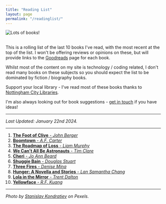 ```yaml
---
title: "Reading List"
layout: page
permalink: "/readinglist/"
---
```

<div class="container">
    <div class="row">
        <div class="col-md-12">
            <img src="{{site.baseurl}}/assets/images/readinglistbanner.jpg" class="img-fluid" alt="Lots of books!">
        </div>
    </div>
    <div class="row">
        <div class="col-md-12">
            <br/>
            <p>This is a rolling list of the last 10 books I've read, with the most recent at the top of the list.  I won't be offering reviews or opinions on these, but will provide links to the <a href="https://www.goodreads.com/" target="_blank">Goodreads</a> page for each book.</p>
            <p>Whilst most of the content on my site is technology / coding related, I don't read many books on these subjects so you should expect the list to be dominated by fiction / biography books.</p>
            <p>Support your local library - I've read most of these books thanks to <a href="https://www.nottinghamcitylibraries.co.uk/" target="_blank">Nottingham City Libraries</a>.</p>
            <p>I'm also always looking out for book suggestions - <a href="/contact">get in touch</a> if you have ideas!</p>
            <hr/>
            <p><i>Last Updated: January 22nd 2024.</i></p>
            <hr/>
            <ol> 
              <li><a href="https://www.goodreads.com/book/show/353679.Foot_of_Clive" target="_blank"><b>The Foot of Clive</b> - <i>John Berger</i></a></li>  
              <li><a href="https://www.goodreads.com/book/show/122494787-boomtown" target="_blank"><b>Boomtown</b> - <i>A.F. Carter</i></a></li>    
              <li><a href="https://www.goodreads.com/en/book/show/202484357" target="_blank"><b>The Roadmap of Loss</b> - <i>Liam Murphy</i></a></li>  
              <li><a href="https://www.goodreads.com/book/show/6546549-we-can-t-all-be-astronauts" target="_blank"><b>We Can't All Be Astronauts</b> - <i>Tim Clare</i></a></li> 
              <li><a href="https://www.goodreads.com/book/show/63885982-cheri" target="_blank"><b>Cheri</b> - <i>Jo Ann Beard</i></a></li>   
              <li><a href="https://www.goodreads.com/book/show/52741293-shuggie-bain" target="_blank"><b>Shuggie Bain</b> - <i>Douglas Stuart</i></a></li>
              <li><a href="https://www.goodreads.com/en/book/show/62918267" target="_blank"><b>Three Fires</b> - <i>Denise Mina</i></a></li>  
              <li><a href="https://www.goodreads.com/book/show/6996514-hunger" target="_blank"><b>Hunger: A Novella and Stories</b> - <i>Lan Samantha Chang</i></a></li>  
              <li><a href="https://www.goodreads.com/book/show/167582092-lola-in-the-mirror" target="_blank"><b>Lola in the Mirror</b> - <i>Trent Dalton</i></a></li>  
              <li><a href="https://www.goodreads.com/book/show/62047984-yellowface" target="_blank"><b>Yellowface</b> - <i>R.F. Kuang</i></a></li>  
            </ol>
            <hr/>
            <p><i>Photo by <a href="https://www.pexels.com/photo/books-on-wooden-shelves-inside-library-2908984/" target="_blank">Stanislav Kondratiev</a> on Pexels.</i></p>
         </div>
   </div>
</div>

